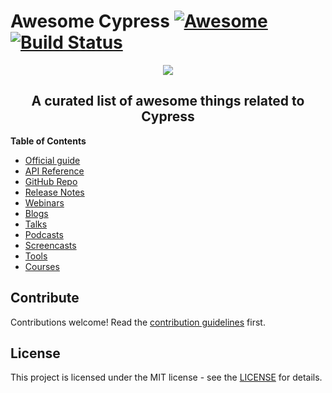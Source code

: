 # Awesome Cypress [![Awesome](https://awesome.re/badge.svg)](https://awesome.re) [![Build Status](https://travis-ci.org/brunopulis/awesome-cypress.svg?branch=master)](https://travis-ci.org/brunopulis/awesome-cypress)

<p align="center">
  <img src="https://cloud.githubusercontent.com/assets/1268976/20607953/d7ae489c-b24a-11e6-9cc4-91c6c74c5e88.png"/>
</p>

<h2 align="center">A curated list of awesome things related to Cypress</h2>

**Table of Contents**

- [Official guide](https://docs.cypress.io/guides/overview/why-cypress.html)
- [API Reference](https://docs.cypress.io/api/api/table-of-contents.html)
- [GitHub Repo](https://github.com/cypress-io/cypress)
- [Release Notes](https://github.com/cypress-io/cypress/releases)
- [Webinars](topics/webinars.md)
- [Blogs](topics/blogs.md)
- [Talks](topics/talks.md)
- [Podcasts](topics/podcasts.md)
- [Screencasts](topics/screencasts.md)
- [Tools](topics/tools.md)
- [Courses](topics/courses.md)

## Contribute

Contributions welcome! Read the [contribution guidelines](contributing.md) first.

## License

This project is licensed under the MIT license - see the [LICENSE](LICENSE.md) for details.
